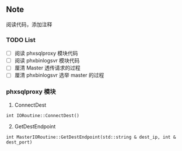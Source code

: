 ## Note
阅读代码，添加注释  

### TODO List
- [ ] 阅读 phxsqlproxy 模块代码
- [ ] 阅读 phxbinlogsvr 模块代码
- [ ] 厘清 Master 透传请求的过程
- [ ] 厘清 phxbinlogsvr 选举 master 的过程

### phxsqlproxy 模块
1. ConnectDest  
  ```
  int IORoutine::ConnectDest()
  ```
2. GetDestEndpoint  
  ```
  int MasterIORoutine::GetDestEndpoint(std::string & dest_ip, int & dest_port)
  ```
